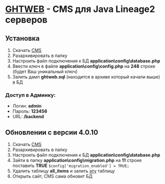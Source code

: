 [GHTWEB](http://ghtweb.ru/) - CMS для Java Lineage2 серверов
==================================================

Установка
---------------------------
1. Скачать [CMS](https://github.com/ghtweb/ghtweb/archive/master.zip)
2. Разархивировать в папку
3. Настроить файл подключения к БД **application\config\database.php**
4. Ввести ключ в файле **application\config\config.php** на **248** строке (будет Ваш уникальный ключ)
5. Залить дамп **ghtweb.sql** (находится в архиве который качали выше) в БД


### Доступ в Админку:
- Логин: **admin**
- Пароль: **123456**
- URL: **/backend**



Обновлении с версии 4.0.10
---------------------------

1. Скачать [CMS](https://github.com/ghtweb/ghtweb/archive/master.zip)
2. Разархивировать в папку
3. Настроить файл подключения к БД **application\config\database.php**
4. Зайти в папку **application\config\migration.php** на **11** строке поставить **TRUE**
```$config['migration_enabled'] = TRUE;```
5. Удалить таблицу **all_items** и залить [эту](https://www.dropbox.com/s/6okd2wjfekesp1p/ghtweb_all_items.zip) таблицу
6. Открыть сайт, CMS сама обновит БД
